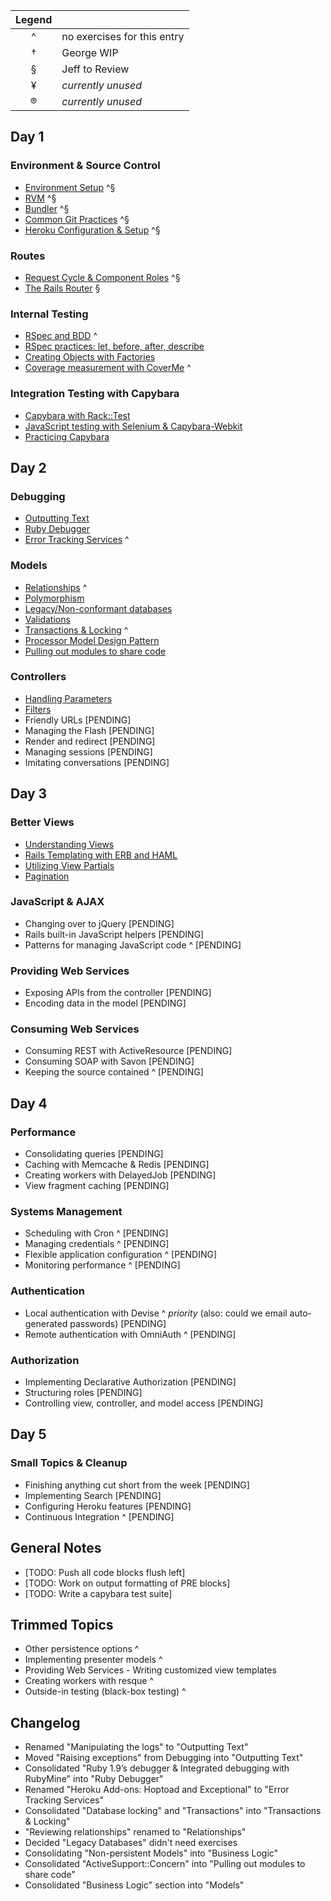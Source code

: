 
|             Legend               ||
| :-: | :-------------------------- |
|  ^  | no exercises for this entry |
|  †  | George WIP                  |
|  §  | Jeff to Review              |
|  ¥  | _currently unused_          |
|  ®  | _currently unused_          |


## Day 1

###	Environment & Source Control

* [Environment Setup](/tutorials/environment/environment/) ^§
* [RVM](/tutorials/environment/rvm/) ^§
* [Bundler](/tutorials/environment/bundler/) ^§
* [Common Git Practices](/tutorials/environment/git_strategy/) ^§
* [Heroku Configuration & Setup](/tutorials/environment/heroku/) ^§

###	Routes

* [Request Cycle & Component Roles](/tutorials/routes/request_cycle/) ^§
* [The Rails Router](/tutorials/routes/router/) §

###	Internal Testing

* [RSpec and BDD](/tutorials/internal_testing/rspec_and_bdd/) ^
* [RSpec practices: let, before, after, describe](/tutorials/internal_testing/rspec_practices/)
* [Creating Objects with Factories](/tutorials/internal_testing/factories/)
* [Coverage measurement with CoverMe](/tutorials/internal_testing/code_coverage/) ^

###	Integration Testing with Capybara

* [Capybara with Rack::Test](/tutorials/capybara/capybara_with_rack_test/)
* [JavaScript testing with Selenium & Capybara-Webkit](/tutorials/capybara/capybara_with_selenium_and_webkit)
* [Practicing Capybara](/tutorials/capybara/capybara_practice/)

## Day 2

###	Debugging

* [Outputting Text](/debugging/outputting_text)
* [Ruby Debugger](/debugging/debugger)
* [Error Tracking Services](/debugging/error_services) ^

###	Models

* [Relationships](/tutorials/models/relationships) ^
* [Polymorphism](/tutorials/models/polymorphism)
* [Legacy/Non-conformant databases](/tutorials/models/legacy_databases)
* [Validations](/tutorials/models/validations)
* [Transactions & Locking](/tutorials/models/transactions) ^
* [Processor Model Design Pattern](/tutorials/models/processor_models)
* [Pulling out modules to share code](/tutorials/models/modules)

###	Controllers

* [Handling Parameters](/tutorials/controllers/parameters)
* [Filters](/tutorials/controllers/filters)
* Friendly URLs [PENDING]
* Managing the Flash [PENDING]
* Render and redirect [PENDING]
* Managing sessions [PENDING]
* Imitating conversations [PENDING]

## Day 3

###	Better Views

* [Understanding Views](/tutorials/better_views/understanding_views/)
* [Rails Templating with ERB and HAML](/tutorials/better_views/erb_and_haml/)
* [Utilizing View Partials](/tutorials/better_views/view_partials/)
* [Pagination](/tutorials/better_views/pagination/)

###	JavaScript & AJAX

* Changing over to jQuery [PENDING]
* Rails built-in JavaScript helpers [PENDING]
* Patterns for managing JavaScript code ^ [PENDING]

###	Providing Web Services

* Exposing APIs from the controller [PENDING]
* Encoding data in the model [PENDING]

### Consuming Web Services

* Consuming REST with ActiveResource [PENDING]
* Consuming SOAP with Savon [PENDING]
* Keeping the source contained ^ [PENDING]

## Day 4

### Performance

* Consolidating queries [PENDING]
* Caching with Memcache & Redis [PENDING]
* Creating workers with DelayedJob [PENDING]
* View fragment caching [PENDING]

### Systems Management

* Scheduling with Cron ^ [PENDING]
* Managing credentials ^ [PENDING]
* Flexible application configuration ^ [PENDING]
* Monitoring performance ^ [PENDING]

### Authentication

* Local authentication with Devise ^ *priority* (also: could we email auto-generated passwords)  [PENDING]
* Remote authentication with OmniAuth ^ [PENDING]

### Authorization

* Implementing Declarative Authorization [PENDING]
* Structuring roles [PENDING]
* Controlling view, controller, and model access [PENDING]

## Day 5

###	Small Topics & Cleanup

* Finishing anything cut short from the week [PENDING]
* Implementing Search [PENDING]
* Configuring Heroku features [PENDING]
* Continuous Integration ^ [PENDING]

## General Notes

* [TODO: Push all code blocks flush left]
* [TODO: Work on output formatting of PRE blocks]
* [TODO: Write a capybara test suite]

## Trimmed Topics

* Other persistence options ^
* Implementing presenter models ^
*	Providing Web Services - Writing customized view templates
*	Creating workers with resque ^
*	Outside-in testing (black-box testing) ^

## Changelog

* Renamed "Manipulating the logs" to "Outputting Text"
* Moved "Raising exceptions" from Debugging into "Outputting Text"
* Consolidated "Ruby 1.9’s debugger & Integrated debugging with RubyMine" into "Ruby Debugger"
* Renamed "Heroku Add-ons: Hoptoad and Exceptional" to "Error Tracking Services"
* Consolidated "Database locking" and "Transactions" into "Transactions & Locking"
* "Reviewing relationships" renamed to "Relationships"
* Decided "Legacy Databases" didn't need exercises
* Consolidating "Non-persistent Models" into "Business Logic"
* Consolidated "ActiveSupport::Concern" into "Pulling out modules to share code"
* Consolidated "Business Logic" section into "Models"